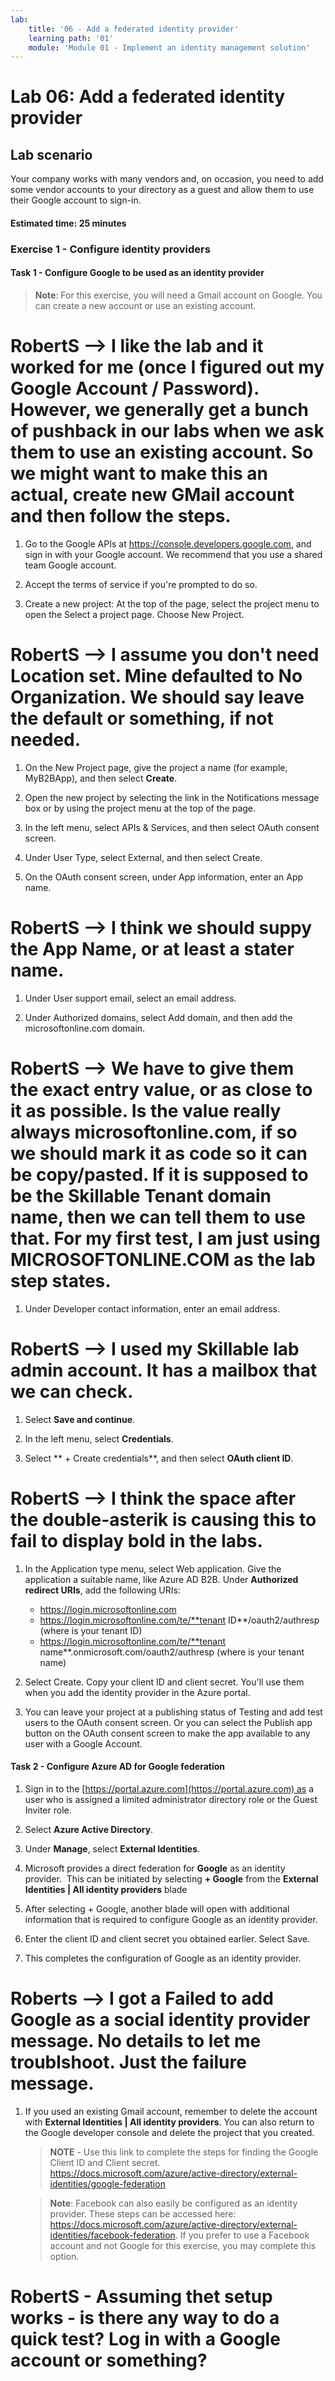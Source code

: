 ```yaml
---
lab:
    title: '06 - Add a federated identity provider'
    learning path: '01'
    module: 'Module 01 - Implement an identity management solution'
---
```


# Lab 06: Add a federated identity provider

## Lab scenario

Your company works with many vendors and, on occasion, you need to add some vendor accounts to your directory as a guest and allow them to use their Google account to sign-in.

#### Estimated time: 25 minutes

### Exercise 1 - Configure identity providers

#### Task 1 - Configure Google to be used as an identity provider

>**Note**: For this exercise, you will need a Gmail account on Google. You can create a new account or use an existing account.

# RobertS --> I like the lab and it worked for me (once I figured out my Google Account / Password).  However, we generally get a bunch of pushback in our labs when we ask them to use an existing account.  So we might want to make this an actual, create new GMail account and then follow the steps.

1. Go to the Google APIs at https://console.developers.google.com, and sign in with your Google account. We recommend that you use a shared team Google account.

1. Accept the terms of service if you're prompted to do so.

1. Create a new project: At the top of the page, select the project menu to open the Select a project page. Choose New Project.
# RobertS --> I assume you don't need Location set.  Mine defaulted to No Organization.  We should say leave the default or something, if not needed.

1. On the New Project page, give the project a name (for example, MyB2BApp), and then select **Create**.

1. Open the new project by selecting the link in the Notifications message box or by using the project menu at the top of the page.

1. In the left menu, select APIs & Services, and then select OAuth consent screen.

1. Under User Type, select External, and then select Create.

1. On the OAuth consent screen, under App information, enter an App name.
# RobertS --> I think we should suppy the App Name, or at least a stater name.

1. Under User support email, select an email address.

1. Under Authorized domains, select Add domain, and then add the microsoftonline.com domain.
# RobertS --> We have to give them the exact entry value, or as close to it as possible.  Is the value really always microsoftonline.com, if so we should mark it as code so it can be copy/pasted.  If it is supposed to be the Skillable Tenant domain name, then we can tell them to use that.  For my first test, I am just using MICROSOFTONLINE.COM as the lab step states. 

1. Under Developer contact information, enter an email address.
# RobertS --> I used my Skillable lab admin account.  It has a mailbox that we can check.

1. Select **Save and continue**.

1. In the left menu, select **Credentials**.

1. Select ** + Create credentials**, and then select **OAuth client ID**.
# RobertS --> I think the space after the double-asterik is causing this to fail to display bold in the labs.

1. In the Application type menu, select Web application. Give the application a suitable name, like Azure AD B2B. Under **Authorized redirect URIs**, add the following URIs:

    - https://login.microsoftonline.com
    - https://login.microsoftonline.com/te/**tenant ID**/oauth2/authresp
    (where <tenant ID> is your tenant ID)
    - https://login.microsoftonline.com/te/**tenant name**.onmicrosoft.com/oauth2/authresp
    (where <tenant name> is your tenant name)

1. Select Create. Copy your client ID and client secret. You'll use them when you add the identity provider in the Azure portal.

1. You can leave your project at a publishing status of Testing and add test users to the OAuth consent screen. Or you can select the Publish app button on the OAuth consent screen to make the app available to any user with a Google Account.

#### Task 2 - Configure Azure AD for Google federation

1. Sign in to the [https://portal.azure.com](https://portal.azure.com) as a user who is assigned a limited administrator directory role or the Guest Inviter role.

1. Select **Azure Active Directory**.

1. Under **Manage**, select **External Identities**.

1. Microsoft provides a direct federation for **Google** as an identity provider.  This can be initiated by selecting **+ Google** from the **External Identities | All identity providers** blade
 
1. After selecting + Google, another blade will open with additional information that is required to configure Google as an identity provider.  

1. Enter the client ID and client secret you obtained earlier. Select Save.

1. This completes the configuration of Google as an identity provider.
# Roberts --> I got a Failed to add Google as a social identity provider message.  No details to let me troublshoot.  Just the failure message.

1. If you used an existing Gmail account, remember to delete the account with **External Identities | All identity providers**. You can also return to the Google developer console and delete the project that you created.


    >**NOTE** - Use this link to complete the steps for finding the Google Client ID and Client secret.
    https://docs.microsoft.com/azure/active-directory/external-identities/google-federation


    > **Note**: Facebook can also easily be configured as an identity provider. These steps can be accessed here: https://docs.microsoft.com/azure/active-directory/external-identities/facebook-federation. If you prefer to use a Facebook account and not Google for this exercise, you may complete this option.

# RobertS - Assuming thet setup works - is there any way to do a quick test?  Log in with a Google account or something?
